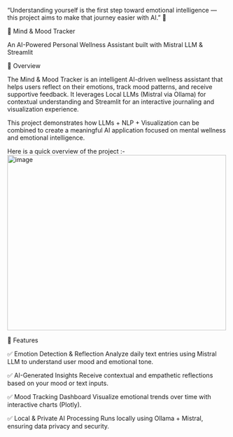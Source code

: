 “Understanding yourself is the first step toward emotional intelligence — this project aims to make that journey easier with AI.” 💫

🧠 Mind & Mood Tracker

An AI-Powered Personal Wellness Assistant built with Mistral LLM & Streamlit


🌟 Overview

The Mind & Mood Tracker is an intelligent AI-driven wellness assistant that helps users reflect on their emotions, track mood patterns, and receive supportive feedback.
It leverages Local LLMs (Mistral via Ollama) for contextual understanding and Streamlit for an interactive journaling and visualization experience.

This project demonstrates how LLMs + NLP + Visualization can be combined to create a meaningful AI application focused on mental wellness and emotional intelligence.

Here is a quick overview of the project :- 
<img width="500" height="400" alt="image" src="https://github.com/user-attachments/assets/928a72ab-6521-4775-8209-febc3c95d918" />

🚀 Features

✅ Emotion Detection & Reflection
Analyze daily text entries using Mistral LLM to understand user mood and emotional tone.

✅ AI-Generated Insights
Receive contextual and empathetic reflections based on your mood or text inputs.

✅ Mood Tracking Dashboard
Visualize emotional trends over time with interactive charts (Plotly).

✅ Local & Private AI Processing
Runs locally using Ollama + Mistral, ensuring data privacy and security.








